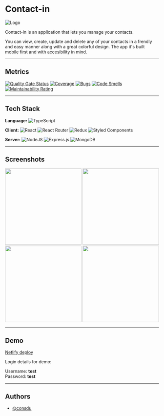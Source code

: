# Contact-in

![Logo](https://constantin-dusescu-final-project-fro.netlify.app/favicon.ico)

Contact-in is an application that lets you manage your contacts.

You can view, create, update and delete any of your contacts in a frendly and easy manner along with a great colorful design. The app it's built mobile first and with accesibility in mind.

---

## Metrics

[![Quality Gate Status](https://sonarcloud.io/api/project_badges/measure?project=consdu_contact-in-front&metric=alert_status)](https://sonarcloud.io/summary/new_code?id=consdu_contact-in-front) [![Coverage](https://sonarcloud.io/api/project_badges/measure?project=consdu_contact-in-front&metric=coverage)](https://sonarcloud.io/summary/new_code?id=consdu_contact-in-front) [![Bugs](https://sonarcloud.io/api/project_badges/measure?project=consdu_contact-in-front&metric=bugs)](https://sonarcloud.io/summary/new_code?id=consdu_contact-in-front) [![Code Smells](https://sonarcloud.io/api/project_badges/measure?project=consdu_contact-in-front&metric=code_smells)](https://sonarcloud.io/summary/new_code?id=consdu_contact-in-front) [![Maintainability Rating](https://sonarcloud.io/api/project_badges/measure?project=consdu_contact-in-front&metric=sqale_rating)](https://sonarcloud.io/summary/new_code?id=consdu_contact-in-front)

---

## Tech Stack

**Language:** ![TypeScript](https://img.shields.io/badge/typescript-%23007ACC.svg?style=for-the-badge&logo=typescript&logoColor=white)

**Client:** ![React](https://img.shields.io/badge/react-%2320232a.svg?style=for-the-badge&logo=react&logoColor=%2361DAFB) ![React Router](https://img.shields.io/badge/React_Router-CA4245?style=for-the-badge&logo=react-router&logoColor=white) ![Redux](https://img.shields.io/badge/redux-%23593d88.svg?style=for-the-badge&logo=redux&logoColor=white) ![Styled Components](https://img.shields.io/badge/styled--components-DB7093?style=for-the-badge&logo=styled-components&logoColor=white)

**Server:** ![NodeJS](https://img.shields.io/badge/node.js-6DA55F?style=for-the-badge&logo=node.js&logoColor=white) ![Express.js](https://img.shields.io/badge/express.js-%23404d59.svg?style=for-the-badge&logo=express&logoColor=%2361DAFB) ![MongoDB](https://img.shields.io/badge/MongoDB-%234ea94b.svg?style=for-the-badge&logo=mongodb&logoColor=white)

---

## Screenshots

<img src="https://res.cloudinary.com/dyafanuhs/image/upload/c_scale,q_100:420,w_500/v1686763797/contactin-login_gpk6vg.webp" width="250" > <img src="https://res.cloudinary.com/dyafanuhs/image/upload/c_scale,w_500/v1686763797/contactin-contacts_qqvbbu.webp" width="250" >
<img src="https://res.cloudinary.com/dyafanuhs/image/upload/c_scale,w_500/v1686763797/contactin-contact-details_nqlk5e.webp" width="250" > <img src="https://res.cloudinary.com/dyafanuhs/image/upload/c_scale,w_500/v1686763797/contactin-add-contact_onflpp.webp" width="250" >

---

## Demo

[Netlify deploy](https://contact-in.netlify.app/)

Login details for demo:

Username: **test** </br>
Password: **test**

---

## Authors

- [@consdu](https://www.github.com/consdu)
